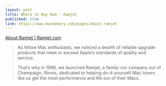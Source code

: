 ```yaml
---
layout: post
title: Where to Buy Ram - Ramjet
published: true
link: https://www.macmemory.com/pages/about-ramjet
---
```


[About Ramjet | Ramjet.com](https://www.macmemory.com/pages/about-ramjet)

>As fellow Mac enthusiasts, we noticed a dearth of reliable upgrade products that meet or exceed Apple’s standards of quality and service.

>That’s why in 1996, we launched Ramjet, a family-run company out of Champaign, Illinois, dedicated to helping do-it-yourself Mac lovers like us get the most performance and life out of their Macs.

